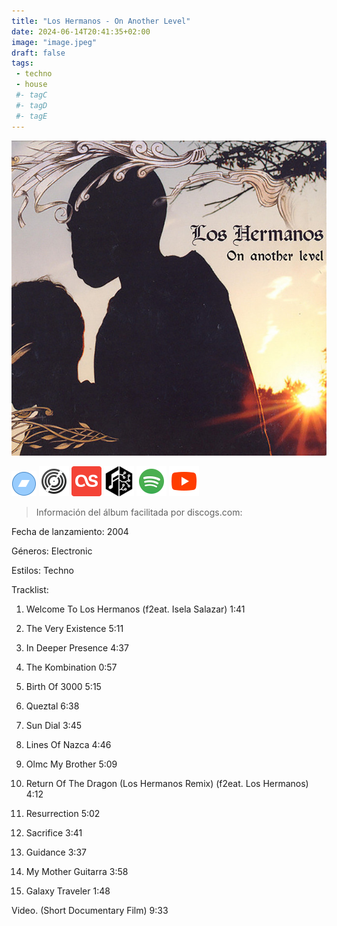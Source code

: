 ```yaml
---
title: "Los Hermanos - On Another Level"
date: 2024-06-14T20:41:35+02:00
image: "image.jpeg"
draft: false
tags:
 - techno
 - house
 #- tagC
 #- tagD
 #- tagE
---
```

![cover](image.jpeg (Los-Hermanos - On-Another-Level))
 
[![bandcamp](../links/svg/bandcamp.png (bandcamp))]()
[![discogs](../links/svg/discogs.png (discogs))](https://www.discogs.com/master/34404)
[![lastfm](../links/svg/lastfm.png (lastfm))]()
[![musicbrainz](../links/svg/musicbrainz.png (musicbrainz))](https://musicbrainz.org/release/92c19fc6-05a1-4969-86b2-86671a800ae3)
[![spotify](../links/svg/spotify.png (putify))](https://open.spotify.com/album/3AftCQAH0WzS0sEcni5ToS)
[![youtube](../links/svg/youtube.png (youtube))](https://www.youtube.com/playlist?list=PLQZPZT9KfJOQg6oilhBTPyjJfopvFEgKA)
 
> Información del álbum facilitada por discogs.com:

Fecha de lanzamiento: 2004

Géneros: Electronic

Estilos: Techno

Tracklist:

  1. Welcome To Los Hermanos (f2eat. Isela Salazar)   1:41

  2. The Very Existence    5:11

  3. In Deeper Presence    4:37

  4. The Kombination    0:57

  5. Birth Of 3000    5:15

  6. Queztal    6:38

  7. Sun Dial    3:45

  8. Lines Of Nazca    4:46

  9. Olmc My Brother    5:09

  10. Return Of The Dragon (Los Hermanos Remix) (f2eat. Los Hermanos)   4:12

  11. Resurrection    5:02

  12. Sacrifice    3:41

  13. Guidance    3:37

  14. My Mother Guitarra    3:58

  15. Galaxy Traveler    1:48

  Video. (Short Documentary Film)    9:33

